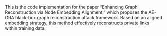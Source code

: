 This is the code implementation for the paper “Enhancing Graph Reconstruction via Node Embedding Alignment,” which proposes the AE-GRA black-box graph reconstruction attack framework. Based on an aligned embedding strategy, this method effectively reconstructs private links within training data.
